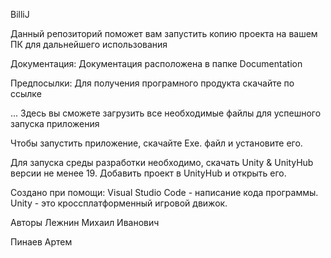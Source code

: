BilliJ

Данный репозиторий поможет вам запустить копию проекта на вашем ПК для дальнейшего использования

Документация:
Документация расположена в папке Documentation

Предпосылки:
Для получения програмного продукта скачайте по ссылке

...
Здесь вы сможете загрузить все необходимые файлы для успешного запуска приложения

Чтобы запустить приложение, скачайте Exe. файл и установите его.

Для запуска среды разработки необходимо, скачать Unity & UnityHub версии не менее 19. Добавить проект в UnityHub и открыть его.

Создано при помощи:
Visual Studio Code - написание кода программы. Unity - это кроссплатформенный игровой движок.

Авторы
Лежнин Михаил Иванович

Пинаев Артем
